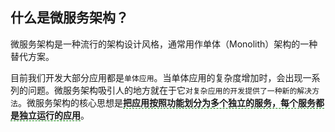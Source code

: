 ## 什么是微服务架构？

微服务架构是一种流行的架构设计风格，通常用作单体（Monolith）架构的一种替代方案。

目前我们开发大部分应用都是`单体应用`。当单体应用的复杂度增加时，会出现一系列的问题。微服务架构吸引人的地方就在于它`对复杂应用的开发提供了一种新的解决方法`。微服务架构的核心思想是<span style="border-bottom:1px dashed green;">**把应用按照功能划分为多个独立的服务，每个服务都是独立运行的应用**</span>。

